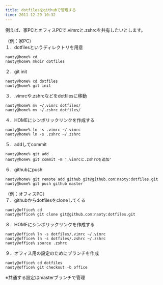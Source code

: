 ```yaml
---
title: dotfilesをgithubで管理する
time: 2011-12-29 10:32
---
```


例えば、家PCとオフィスPCで.vimrcと.zshrcを共有したいとします。

（例：家PC）  
１．dotfilesというディレクトリを用意

```
naoty@home% cd
naoty@home% mkdir dotfiles
```

２．git init

```
naoty@home% cd dotfiles
naoty@home% git init
```

３．.vimrcや.zshrcなどをdotfilesに移動

```
naoty@home% mv ~/.vimrc dotfiles/
naoty@home% mv ~/.zshrc dotfiles/
```

４．HOMEにシンボリックリンクを作成する

```
naoty@home% ln -s .vimrc ~/.vimrc
naoty@home% ln -s .zshrc ~/.zshrc
```

５．addしてcommit

```
naoty@home% git add .
naoty@home% git commit -m '.vimrcと.zshrcを追加'
```

６．githubにpush

```
naoty@home% git remote add github git@github.com:naoty:dotfiles.git
naoty@home% git push github master
```

（例：オフィスPC）  
７．githubからdotfilesをcloneしてくる

```
naoty@office% cd
naoty@office% git clone git@github.com:naoty:dotfiles.git
```

８．HOMEにシンボリックリンクを作成する

```
naoty@office% ln -s dotfiles/.vimrc ~/.vimrc
naoty@office% ln -s dotfiles/.zshrc ~/.zshrc
naoty@office% source .zshrc
```

９．オフィス用の設定のためにブランチを作成

```
naoty@office% cd dotfiles
naoty@office% git checkout -b office
```

※共通する設定はmasterブランチで管理
